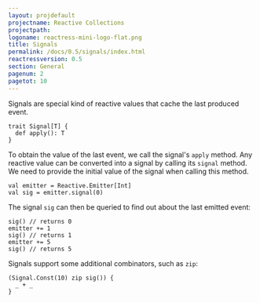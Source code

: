 ```yaml
---
layout: projdefault
projectname: Reactive Collections
projectpath: 
logoname: reactress-mini-logo-flat.png
title: Signals
permalink: /docs/0.5/signals/index.html
reactressversion: 0.5
section: General
pagenum: 2
pagetot: 10
---
```




Signals are special kind of reactive values that cache the last produced event.

    trait Signal[T] {
      def apply(): T
    }

To obtain the value of the last event, we call the signal's `apply` method.
Any reactive value can be converted into a signal by calling its `signal` method.
We need to provide the initial value of the signal when calling this method.

    val emitter = Reactive.Emitter[Int]
    val sig = emitter.signal(0)

The signal `sig` can then be queried to find out about the last emitted event:

    sig() // returns 0
    emitter += 1
    sig() // returns 1
    emitter += 5
    sig() // returns 5

Signals support some additional combinators, such as `zip`:

    (Signal.Const(10) zip sig()) {
      _ + _
    }
